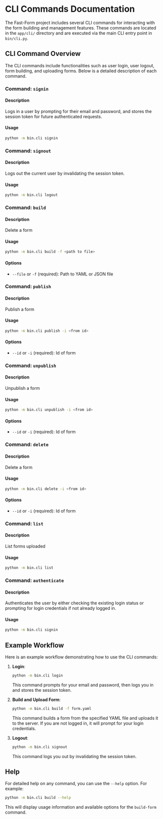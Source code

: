 # CLI Commands Documentation

The Fast-Form project includes several CLI commands for interacting with the form building and management features. These commands are located in the `app/cli/` directory and are executed via the main CLI entry point in `bin/cli.py`.

## CLI Command Overview

The CLI commands include functionalities such as user login, user logout, form building, and uploading forms. Below is a detailed description of each command.

### Command: `signin`

#### Description

Logs in a user by prompting for their email and password, and stores the session token for future authenticated requests.

#### Usage

```sh
python -m bin.cli signin
```

### Command: `signout`

#### Description

Logs out the current user by invalidating the session token.

#### Usage

```sh
python -m bin.cli logout
```

### Command: `build`

#### Description

Delete a form

#### Usage

```sh
python -m bin.cli build -f <path to file>
```

#### Options

- `--file` or `-f` (required): Path to YAML or JSON file

### Command: `publish`

#### Description

Publish a form

#### Usage

```sh
python -m bin.cli publish -i <from id>
```

#### Options

- `--id` or `-i` (required): Id of form

### Command: `unpublish`

#### Description

Unpublish a form

#### Usage

```sh
python -m bin.cli unpublish -i <from id>
```

#### Options

- `--id` or `-i` (required): Id of form

### Command: `delete`

#### Description

Delete a form

#### Usage

```sh
python -m bin.cli delete -i <from id>
```

#### Options

- `--id` or `-i` (required): Id of form

### Command: `list`

#### Description

List forms uploaded

#### Usage

```sh
python -m bin.cli list
```

### Command: `authenticate`

#### Description

Authenticates the user by either checking the existing login status or prompting for login credentials if not already logged in.

#### Usage

```sh
python -m bin.cli signin
```

## Example Workflow

Here is an example workflow demonstrating how to use the CLI commands:

1. **Login**:

   ```sh
   python -m bin.cli login
   ```

   This command prompts for your email and password, then logs you in and stores the session token.

2. **Build and Upload Form**:

   ```sh
   python -m bin.cli build -f form.yaml
   ```

   This command builds a form from the specified YAML file and uploads it to the server. If you are not logged in, it will prompt for your login credentials.

3. **Logout**:

   ```sh
   python -m bin.cli signout
   ```

   This command logs you out by invalidating the session token.

## Help

For detailed help on any command, you can use the `--help` option. For example:

```sh
python -m bin.cli build --help
```

This will display usage information and available options for the `build-form` command.
